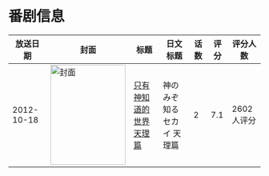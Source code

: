 # 番剧信息

|放送日期|封面|标题|日文标题|话数|评分|评分人数|
|---|---|---|---|---|---|---|
|2012-10-18|<img src="//lain.bgm.tv/pic/cover/c/5c/93/46014_x8UhL.jpg" alt="封面" style="width:150px;height:200px;object-fit:cover;">|[只有神知道的世界 天理篇](https://bangumi.tv/subject/46014)|神のみぞ知るセカイ 天理篇|2|7.1|2602人评分|
